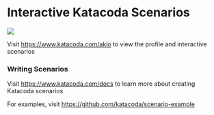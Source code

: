 # Interactive Katacoda Scenarios

[![](http://shields.katacoda.com/katacoda/akio/count.svg)](https://www.katacoda.com/akio "Get your profile on Katacoda.com")

Visit https://www.katacoda.com/akio to view the profile and interactive scenarios

### Writing Scenarios
Visit https://www.katacoda.com/docs to learn more about creating Katacoda scenarios

For examples, visit https://github.com/katacoda/scenario-example
